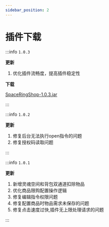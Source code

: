 ```yaml
---
sidebar_position: 2
---
```


# 插件下载

:::info `1.0.3`

**更新**

1. 优化插件流畅度，提高插件稳定性

**下载**

[SpaceRingShop-1.0.3.jar](https://www.goodmc.cn/plugin/SpaceRingShop/SpaceRingShop-1.0.3.jar)

:::

:::info `1.0.2`

**更新**

1. 修复后台无法执行open指令的问题
2. 修复授权码读取问题

:::

:::info `1.0.1`

**更新**

1. 新增灵魂空间和背包双通道扣除物品
2. 优化商品限购配置操作逻辑
3. 修复编辑指令权限问题
4. 修复配置商品时物品需求未保存的问题
5. 修复点击速度过快,插件无上限处理请求的问题

:::
